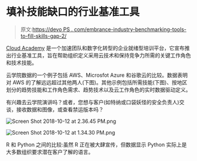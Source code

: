 # 填补技能缺口的行业基准工具

> 原文:[https://devo PS . com/embrance-industry-benchmarking-tools-to-fill-skills-gap-2/](https://devops.com/embargo-industry-benchmarking-tools-to-fill-skills-gap-2/)

[Cloud Academy](https://cloudacademy.com/) 是一个加速团队和数字化转型的企业就绪型培训平台，它宣布推出行业基准工具，旨在帮助组织定义采用云技术和保持竞争力所需的关键工作角色和技术技能。

云学院数据的一个例子包括 AWS、Microsfot Azure 和谷歌云的比较。数据表明对 AWS 的了解远远超过其他两人(下图)。其他示例包括所需技能(下图)、按地区划分的趋势技能和工作角色需求、趋势技术以及云工作角色的实时数据驱动定义。

有兴趣去云学院演讲吗？或者，您想与客户(如特纳或口袋妖怪的安全负责人)交谈，接收数据和图像，或查看禁运版本吗？

![Screen Shot 2018-10-12 at 2.36.45 PM.png](../Images/ce98476dd16d92ac117423c58bccf443.png)

![Screen Shot 2018-10-12 at 1.34.30 PM.png](../Images/f0ed23c0ac3e32cc5d598e9744c97f0e.png)

R 和 Python 之间的比较:虽然 R 正在被大肆宣传，但数据显示 Python 实际上是大多数组织要求潜在客户了解的语言。